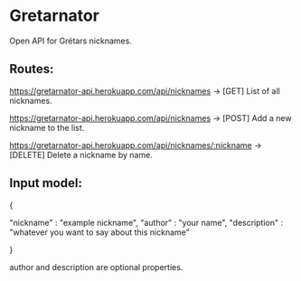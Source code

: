 # Gretarnator
Open API for Grétars nicknames.

## Routes:

https://gretarnator-api.herokuapp.com/api/nicknames  -> [GET] List of all nicknames.

https://gretarnator-api.herokuapp.com/api/nicknames  -> [POST] Add a new nickname to the list.

https://gretarnator-api.herokuapp.com/api/nicknames/:nickname  -> [DELETE] Delete a nickname by name.

## Input model:

{

  "nickname" : "example nickname",
  "author" : "your name",
  "description" : "whatever you want to say about this nickname"
  
}

author and description are optional properties.
